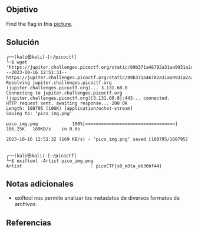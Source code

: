## Objetivo
Find the flag in this [picture](https://jupiter.challenges.picoctf.org/static/89b371a46702a31aa9931a2a2b12f8bf/pico_img.png).

## Solución
```
┌──(kali㉿kali)-[~/picoctf]
└─$ wget 'https://jupiter.challenges.picoctf.org/static/89b371a46702a31aa9931a2a2b12f8bf/pico_img.png' 
--2023-10-16 12:51:31--  https://jupiter.challenges.picoctf.org/static/89b371a46702a31aa9931a2a2b12f8bf/pico_img.png
Resolving jupiter.challenges.picoctf.org (jupiter.challenges.picoctf.org)... 3.131.60.8
Connecting to jupiter.challenges.picoctf.org (jupiter.challenges.picoctf.org)|3.131.60.8|:443... connected.
HTTP request sent, awaiting response... 200 OK
Length: 108795 (106K) [application/octet-stream]
Saving to: ‘pico_img.png’

pico_img.png             100%[=================================>] 106.25K   169KB/s    in 0.6s    

2023-10-16 12:51:32 (169 KB/s) - ‘pico_img.png’ saved [108795/108795]

                                                                                                   
┌──(kali㉿kali)-[~/picoctf]
└─$ exiftool -Artist pico_img.png
Artist                          : picoCTF{s0_m3ta_eb36bf44}
```

## Notas adicionales
- exiftool nos permite analizar los metadatos de diversos formatos de archivos.
## Referencias
